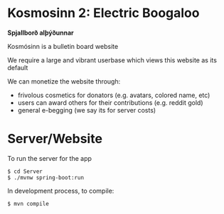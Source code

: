# **Kosmosinn 2: Electric Boogaloo**

**Spjallborð alþýðunnar**

Kosmósinn is a bulletin board website

We require a large and vibrant userbase which views this website as its default

We can monetize the website through:
* frivolous cosmetics for donators (e.g. avatars, colored name, etc)
* users can award others for their contributions (e.g. reddit gold)
* general e-begging (we say its for server costs)

# Server/Website
To run the server for the app

	$ cd Server
	$ ./mvnw spring-boot:run

In development process, to compile:
	
	$ mvn compile
